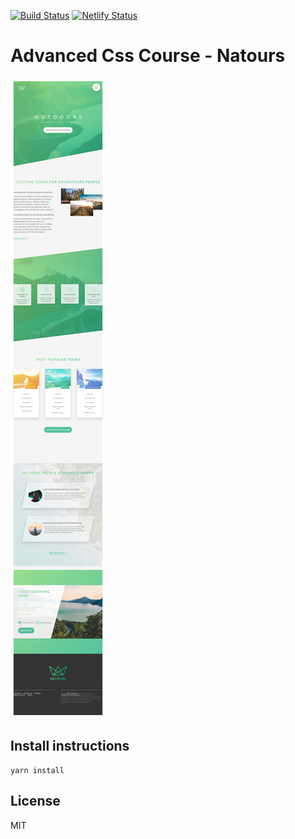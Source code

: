 [![Build Status](https://travis-ci.org/joma74/acc-natours.svg?branch=master)](https://travis-ci.org/joma74/acc-natours)
[![Netlify Status](https://api.netlify.com/api/v1/badges/c671b37d-9525-4bb6-b7c7-19d7697392ba/deploy-status)](https://app.netlify.com/sites/acc-natours/deploys)

# Advanced Css Course - Natours

![Screenshot of built web site](docs/Screenshot_Natours.big.jpg)

## Install instructions

```
yarn install
```

## License

MIT

